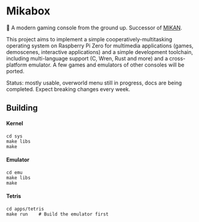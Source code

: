 # Mikabox

:construction: A modern gaming console from the ground up. Successor of [MIKAN][].

[MIKAN]: https://github.com/kawa-yoiko/MIKAN/

This project aims to implement a simple cooperatively-multitasking operating
system on Raspberry Pi Zero for multimedia applications (games, demoscenes,
interactive applications) and a simple development toolchain, including
multi-language support (C, Wren, Rust and more) and a cross-platform emulator.
A few games and emulators of other consoles will be ported.

Status: mostly usable, overworld menu still in progress, docs are being
completed. Expect breaking changes every week.

## Building

#### Kernel

```
cd sys
make libs
make
```

#### Emulator

```
cd emu
make libs
make
```

#### Tetris

```
cd apps/tetris
make run    # Build the emulator first
```

